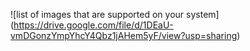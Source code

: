 ![list of images that are supported on your system] (https://drive.google.com/file/d/1DEaU-vmDGonzYmpYhcY4Qbz1jAHem5yF/view?usp=sharing)
